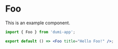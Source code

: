 # Foo

This is an example component.

```jsx
import { Foo } from 'dumi-app';

export default () => <Foo title="Hello Foo!" />;
```
